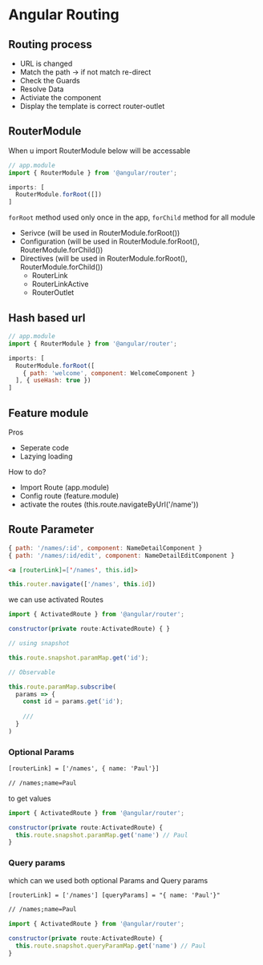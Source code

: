 # Angular Routing

## Routing process 
* URL is changed
* Match the path -> if not match re-direct 
* Check the Guards 
* Resolve Data 
* Activiate the component
* Display the template is correct router-outlet

## RouterModule 
When u import RouterModule below will be accessable 

```js
// app.module
import { RouterModule } from '@angular/router';

imports: [
  RouterModule.forRoot([])
]
```

`forRoot` method used only once in the app, `forChild` method for all module

* Serivce (will be used in  RouterModule.forRoot())
* Configuration (will be used in RouterModule.forRoot(), RouterModule.forChild())
* Directives (will be used in RouterModule.forRoot(), RouterModule.forChild())
  * RouterLink 
  * RouterLinkActive
  * RouterOutlet
  
## Hash based url 

```js
// app.module
import { RouterModule } from '@angular/router';

imports: [
  RouterModule.forRoot([
    { path: 'welcome', component: WelcomeComponent }
  ], { useHash: true })
]
```

## Feature module 

Pros 

* Seperate code 
* Lazying loading 

How to do? 

* Import Route (app.module)
* Config route (feature.module)
* activate the routes (this.route.navigateByUrl('/name'))

## Route Parameter 

```js
{ path: '/names/:id', component: NameDetailComponent }
{ path: '/names/:id/edit', component: NameDetailEditComponent }
```

```html
<a [routerLink]=['/names', this.id]>
```
```js
this.router.navigate(['/names', this.id])
```

we can use activated Routes 

```js 
import { ActivatedRoute } from '@angular/router';

constructor(private route:ActivatedRoute) { }

// using snapshot 

this.route.snapshot.paramMap.get('id');

// Observable

this.route.paramMap.subscribe(
  params => {
    const id = params.get('id');
    
    ///
  }
)
```
### Optional Params 

```html
[routerLink] = ['/names', { name: 'Paul'}]

// /names;name=Paul
```
to get values

```js
import { ActivatedRoute } from '@angular/router';

constructor(private route:ActivatedRoute) { 
  this.route.snapshot.paramMap.get('name') // Paul
}
```
### Query params 

which can we used both optional Params and Query params


```html
[routerLink] = ['/names'] [queryParams] = "{ name: 'Paul'}"

// /names;name=Paul
```

```js
import { ActivatedRoute } from '@angular/router';

constructor(private route:ActivatedRoute) { 
  this.route.snapshot.queryParamMap.get('name') // Paul
}
```
